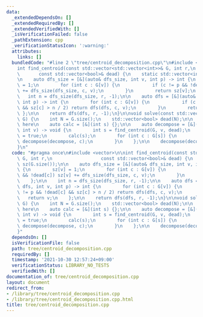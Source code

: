 ```yaml
---
data:
  _extendedDependsOn: []
  _extendedRequiredBy: []
  _extendedVerifiedWith: []
  _isVerificationFailed: false
  _pathExtension: cpp
  _verificationStatusIcon: ':warning:'
  attributes:
    links: []
  bundledCode: "#line 2 \"tree/centroid_decomposition.cpp\"\n#include <vector>\n\n\
    int find_centroid(const std::vector<std::vector<int>>& G, int r,\n           \
    \       const std::vector<bool>& dead) {\n    static std::vector<int> sz(G.size());\n\
    \n    auto dfs_size = [&](auto& dfs_size, int v, int p) -> int {\n        sz[v]\
    \ = 1;\n        for (int c : G[v]) {\n            if (c != p && !dead[c]) sz[v]\
    \ += dfs_size(dfs_size, c, v);\n        }\n        return sz[v];\n    };\n\n \
    \   int n = dfs_size(dfs_size, r, -1);\n\n    auto dfs = [&](auto& dfs, int v,\
    \ int p) -> int {\n        for (int c : G[v]) {\n            if (c != p && !dead[c]\
    \ && sz[c] > n / 2) return dfs(dfs, c, v);\n        }\n        return v;\n   \
    \ };\n\n    return dfs(dfs, r, -1);\n}\n\nvoid solve(const std::vector<std::vector<int>>&\
    \ G) {\n    int N = G.size();\n    std::vector<bool> dead(N);\n\n    // implement\
    \ here\n    auto calc = [&](int s) {};\n\n    auto decompose = [&](auto& decompose,\
    \ int v) -> void {\n        int s = find_centroid(G, v, dead);\n        dead[s]\
    \ = true;\n        calc(s);\n        for (int c : G[s]) {\n            if (!dead[c])\
    \ decompose(decompose, c);\n        }\n    };\n\n    decompose(decompose, 0);\n\
    }\n"
  code: "#pragma once\n#include <vector>\n\nint find_centroid(const std::vector<std::vector<int>>&\
    \ G, int r,\n                  const std::vector<bool>& dead) {\n    static std::vector<int>\
    \ sz(G.size());\n\n    auto dfs_size = [&](auto& dfs_size, int v, int p) -> int\
    \ {\n        sz[v] = 1;\n        for (int c : G[v]) {\n            if (c != p\
    \ && !dead[c]) sz[v] += dfs_size(dfs_size, c, v);\n        }\n        return sz[v];\n\
    \    };\n\n    int n = dfs_size(dfs_size, r, -1);\n\n    auto dfs = [&](auto&\
    \ dfs, int v, int p) -> int {\n        for (int c : G[v]) {\n            if (c\
    \ != p && !dead[c] && sz[c] > n / 2) return dfs(dfs, c, v);\n        }\n     \
    \   return v;\n    };\n\n    return dfs(dfs, r, -1);\n}\n\nvoid solve(const std::vector<std::vector<int>>&\
    \ G) {\n    int N = G.size();\n    std::vector<bool> dead(N);\n\n    // implement\
    \ here\n    auto calc = [&](int s) {};\n\n    auto decompose = [&](auto& decompose,\
    \ int v) -> void {\n        int s = find_centroid(G, v, dead);\n        dead[s]\
    \ = true;\n        calc(s);\n        for (int c : G[s]) {\n            if (!dead[c])\
    \ decompose(decompose, c);\n        }\n    };\n\n    decompose(decompose, 0);\n\
    }"
  dependsOn: []
  isVerificationFile: false
  path: tree/centroid_decomposition.cpp
  requiredBy: []
  timestamp: '2021-10-30 12:57:24+09:00'
  verificationStatus: LIBRARY_NO_TESTS
  verifiedWith: []
documentation_of: tree/centroid_decomposition.cpp
layout: document
redirect_from:
- /library/tree/centroid_decomposition.cpp
- /library/tree/centroid_decomposition.cpp.html
title: tree/centroid_decomposition.cpp
---
```

